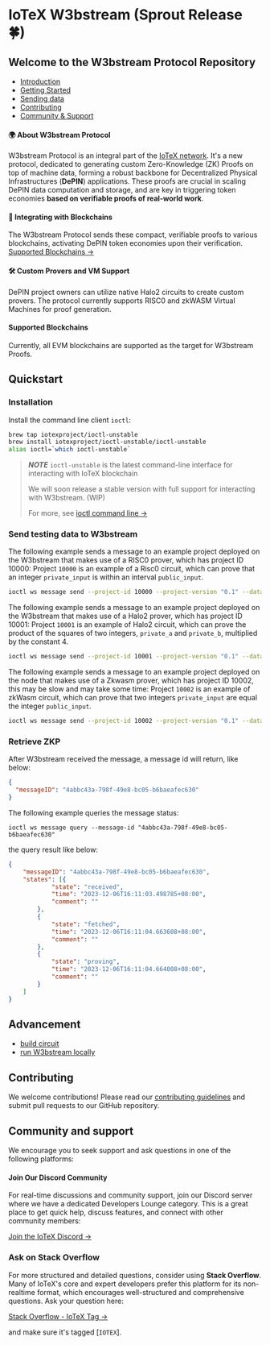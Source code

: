 # IoTeX W3bstream (Sprout Release 🍀)

## Welcome to the W3bstream Protocol Repository

- [Introduction](#-about-w3bstream-protocol)
- [Getting Started](#quickstart)
- [Sending data](#send-testing-data-to-w3bstream)
- [Contributing](#contributing)
- [Community & Support](#community-and-support)


#### 🌍 About W3bstream Protocol

W3bstream Protocol is an integral part of the [IoTeX network](https://iotex.io). It's a new protocol, dedicated to generating custom Zero-Knowledge (ZK) Proofs on top of machine data, forming a robust backbone for Decentralized Physical Infrastructures (**DePIN**) applications. These proofs are crucial in scaling DePIN data computation and storage, and are key in triggering token economies **based on verifiable proofs of real-world work**.

#### 🔗 Integrating with Blockchains

The W3bstream Protocol sends these compact, verifiable proofs to various blockchains, activating DePIN token economies upon their verification. [Supported Blockchains →](#supported_blockchains)

#### 🛠 Custom Provers and VM Support

DePIN project owners can utilize native Halo2 circuits to create custom provers. The protocol currently supports RISC0 and zkWASM Virtual Machines for proof generation.

#### Supported Blockchains

Currently, all EVM blockchains are supported as the target for W3bstream Proofs.

## Quickstart

### Installation

Install the command line client `ioctl`:

```bash
brew tap iotexproject/ioctl-unstable
brew install iotexproject/ioctl-unstable/ioctl-unstable
alias ioctl=`which ioctl-unstable`
```

> **_NOTE_**
> `ioctl-unstable` is the latest command-line interface for interacting with IoTeX blockchain
> 
> We will soon release a stable version with full support for interacting with W3bstream. (WIP)
> 
> For more, see [ioctl command line →](https://docs.iotex.io/the-iotex-stack/wallets/command-line-client)

### Send testing data to W3bstream

The following example sends a message to an example project deployed on the W3bstream that makes use of a RISC0 prover, which has project ID 10000:
Project `10000` is an example of a Risc0 circuit, which can prove that an integer `private_input` is within an interval `public_input`.

```bash
ioctl ws message send --project-id 10000 --project-version "0.1" --data "{\"private_input\":\"14\", \"public_input\":\"3,34\", \"receipt_type\":\"Snark\"}"
```

The following example sends a message to an example project deployed on the W3bstream that makes use of a Halo2 prover, which has project ID 10001:
Project `10001` is an example of Halo2 circuit, which can prove the product of the squares of two integers, `private_a` and `private_b`, multiplied by the constant 4.

```bash
ioctl ws message send --project-id 10001 --project-version "0.1" --data "{\"private_a\": 3, \"private_b\": 4}"
```

The following example sends a message to an example project deployed on the node that makes use of a Zkwasm prover, which has project ID 10002, this may be slow and may take some time:
Project `10002` is an example of zkWasm circuit, which can prove that two integers `private_input` are equal the integer `public_input`.

```bash
ioctl ws message send --project-id 10002 --project-version "0.1" --data "{\"private_input\": [1, 1] , \"public_input\": [2] }"
```

### Retrieve ZKP

After W3bstream received the message, a message id will return, like below:

```json
{
  "messageID": "4abbc43a-798f-49e8-bc05-b6baeafec630"
}
```

The following example queries the message status:

```shell
ioctl ws message query --message-id "4abbc43a-798f-49e8-bc05-b6baeafec630"
```

the query result like below:

```json
{
	"messageID": "4abbc43a-798f-49e8-bc05-b6baeafec630",
	"states": [{
			"state": "received",
			"time": "2023-12-06T16:11:03.498785+08:00",
			"comment": ""
		},
		{
			"state": "fetched",
			"time": "2023-12-06T16:11:04.663608+08:00",
			"comment": ""
		},
		{
			"state": "proving",
			"time": "2023-12-06T16:11:04.664008+08:00",
			"comment": ""
		}
	]
}
```

## Advancement
- [build circuit](BUILD-CIRCUIT.md)
- [run W3bstream locally](RUN-LOCALLY.md)

## Contributing

We welcome contributions! Please read our [contributing guidelines](CONTRIBUTING.md) and submit pull requests to our GitHub repository.

## Community and support

We encourage you to seek support and ask questions in one of the following platforms:

#### Join Our Discord Community

For real-time discussions and community support, join our Discord server where we have a dedicated
Developers Lounge category. This is a great place to get quick help, discuss features, and connect with other community members:

[Join the IoTeX Discord →](https://iotex.io/devdiscord)

### Ask on Stack Overflow

For more structured and detailed questions, consider using **Stack Overflow**. Many of IoTeX's core and expert developers prefer this platform for its non-realtime format, which encourages well-structured and comprehensive questions. Ask your question here:

[Stack Overflow - IoTeX Tag →](https://stackoverflow.com/questions/tagged/iotex)

and make sure it's tagged [`IOTEX`].
